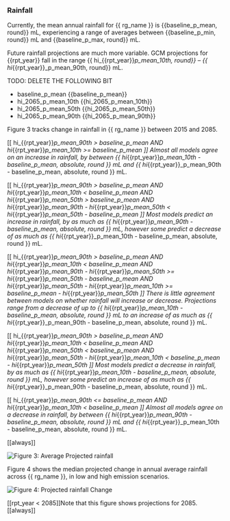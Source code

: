 
### Rainfall

Currently, the mean annual rainfall for {{ rg_name }} is {{baseline_p_mean, round}} mL, experiencing a range of averages between {{baseline_p_min, round}} mL and {{baseline_p_max, round}} mL.

Future rainfall projections are much more variable.  GCM projections for {{rpt_year}} fall in the range {{ hi_{{rpt_year}}_p_mean_10th, round}} &ndash; {{ hi_{{rpt_year}}_p_mean_90th, round}} mL.

TODO: DELETE THE FOLLOWING BIT

- baseline_p_mean {{baseline_p_mean}}
- hi_2065_p_mean_10th {{hi_2065_p_mean_10th}}
- hi_2065_p_mean_50th {{hi_2065_p_mean_50th}}
- hi_2065_p_mean_90th {{hi_2065_p_mean_90th}}

Figure 3 tracks change in rainfall in {{ rg_name }} between 2015 and 2085.

[[  hi_{{rpt_year}}_p_mean_90th > baseline_p_mean
AND hi_{{rpt_year}}_p_mean_10th >= baseline_p_mean ]]
Almost all models agree on an increase in rainfall, by between {{ hi_{{rpt_year}}_p_mean_10th - baseline_p_mean, absolute, round }} mL and {{ hi_{{rpt_year}}_p_mean_90th - baseline_p_mean, absolute, round }} mL.

[[  hi_{{rpt_year}}_p_mean_90th > baseline_p_mean
AND hi_{{rpt_year}}_p_mean_10th < baseline_p_mean
AND hi_{{rpt_year}}_p_mean_50th > baseline_p_mean
AND hi_{{rpt_year}}_p_mean_90th - hi_{{rpt_year}}_p_mean_50th < hi_{{rpt_year}}_p_mean_50th - baseline_p_mean
]]
Most models predict an increase in rainfall, by as much as {{ hi_{{rpt_year}}_p_mean_90th - baseline_p_mean, absolute, round }} mL, however some predict a decrease of as much as {{ hi_{{rpt_year}}_p_mean_10th - baseline_p_mean, absolute, round }} mL.

[[  hi_{{rpt_year}}_p_mean_90th > baseline_p_mean
AND hi_{{rpt_year}}_p_mean_10th < baseline_p_mean
AND hi_{{rpt_year}}_p_mean_90th - hi_{{rpt_year}}_p_mean_50th >= hi_{{rpt_year}}_p_mean_50th - baseline_p_mean
AND hi_{{rpt_year}}_p_mean_50th - hi_{{rpt_year}}_p_mean_10th >= baseline_p_mean - hi_{{rpt_year}}_p_mean_50th
]]
There is little agreement between models on whether rainfall will increase or decrease. Projections range from a decrease of up to {{ hi_{{rpt_year}}_p_mean_10th - baseline_p_mean, absolute, round }} mL to an increase of as much as {{ hi_{{rpt_year}}_p_mean_90th - baseline_p_mean, absolute, round }} mL.

[[  hi_{{rpt_year}}_p_mean_90th > baseline_p_mean
AND hi_{{rpt_year}}_p_mean_10th < baseline_p_mean
AND hi_{{rpt_year}}_p_mean_50th < baseline_p_mean
AND hi_{{rpt_year}}_p_mean_50th - hi_{{rpt_year}}_p_mean_10th < baseline_p_mean - hi_{{rpt_year}}_p_mean_50th
]]
Most models predict a decrease in rainfall, by as much as {{ hi_{{rpt_year}}_p_mean_10th - baseline_p_mean, absolute, round }} mL, however some predict an increase of as much as {{ hi_{{rpt_year}}_p_mean_90th - baseline_p_mean, absolute, round }} mL.

[[  hi_{{rpt_year}}_p_mean_90th <= baseline_p_mean
AND hi_{{rpt_year}}_p_mean_10th < baseline_p_mean ]]
Almost all models agree on a decrease in rainfall, by between {{ hi_{{rpt_year}}_p_mean_90th - baseline_p_mean, absolute, round }} mL and {{ hi_{{rpt_year}}_p_mean_10th - baseline_p_mean, absolute, round }} mL.

[[always]]

![Figure 3: Average Projected rainfall]({{region_data_path}}/absolute_climate_rainfall.png)

Figure 4 shows the median projected change in annual average rainfall across {{ rg_name }}, in low and high emission scenarios.

![Figure 4: Projected rainfall Change]({{region_data_path}}/delta_rainfall.png)

[[rpt_year < 2085]]Note that this figure shows projections for 2085.[[always]]


